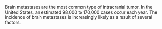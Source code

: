 Brain metastases are the most common type of intracranial tumor. In the United States, an estimated 98,000 to 170,000 cases occur each year. The incidence of brain metastases is increasingly likely as a result of several factors.